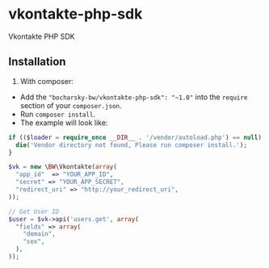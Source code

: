 vkontakte-php-sdk
=================

Vkontakte PHP SDK

Installation
------------

1) With composer:

- Add the `"bocharsky-bw/vkontakte-php-sdk": "~1.0"` into the `require` section of your `composer.json`.
- Run `composer install`.
- The example will look like:

```php
if (($loader = require_once __DIR__ . '/vendor/autoload.php') == null)  {
  die('Vendor directory not found, Please run composer install.');
}

$vk = new \BW\Vkontakte(array(
  "app_id"  => "YOUR_APP_ID",
  "secret" => "YOUR_APP_SECRET",
  "redirect_uri" => "http://your_redirect_uri",
));

// Get User ID
$user = $vk->api('users.get', array(
  "fields" => array(
    "domain",
    "sex",
  ),
));
```
